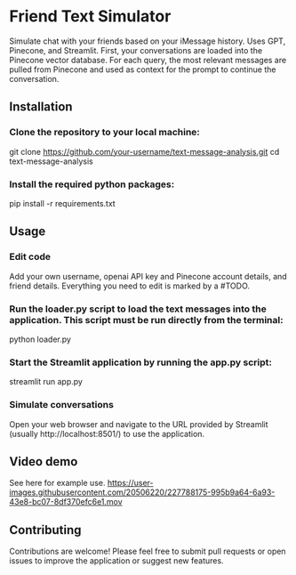 # Friend Text Simulator

Simulate chat with your friends based on your iMessage history. Uses GPT, Pinecone, and Streamlit. First, your conversations are loaded into the Pinecone vector database. For each query, the most relevant messages are pulled from Pinecone and used as context for the prompt to continue the conversation.

## Installation

### Clone the repository to your local machine:
git clone https://github.com/your-username/text-message-analysis.git
cd text-message-analysis
### Install the required python packages:
pip install -r requirements.txt

## Usage

### Edit code
Add your own username, openai API key and Pinecone account details, and friend details. Everything you need to edit is marked by a #TODO.

### Run the loader.py script to load the text messages into the application. This script must be run directly from the terminal:
python loader.py

### Start the Streamlit application by running the app.py script:
streamlit run app.py

### Simulate conversations
Open your web browser and navigate to the URL provided by Streamlit (usually http://localhost:8501/) to use the application. 

## Video demo

See here for example use. 
https://user-images.githubusercontent.com/20506220/227788175-995b9a64-6a93-43e8-bc07-8df370efc6e1.mov

## Contributing

Contributions are welcome! Please feel free to submit pull requests or open issues to improve the application or suggest new features.
